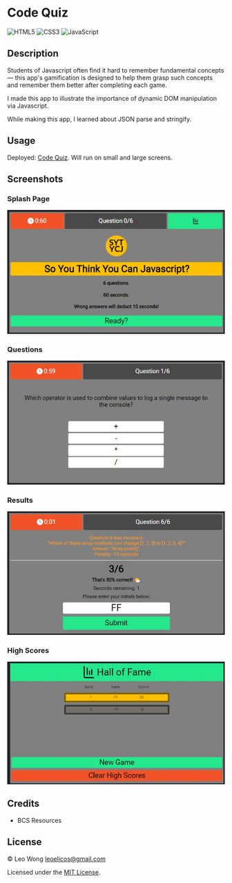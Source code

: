 # Code Quiz

![HTML5](https://img.shields.io/badge/html5-%23E34F26.svg?style=for-the-badge&logo=html5&logoColor=white) ![CSS3](https://img.shields.io/badge/css3-%231572B6.svg?style=for-the-badge&logo=css3&logoColor=white) ![JavaScript](https://img.shields.io/badge/javascript-%23323330.svg?style=for-the-badge&logo=javascript&logoColor=%23F7DF1E)

## Description

Students of Javascript often find it hard to remember fundamental concepts — this app's gamification is designed to help them grasp such concepts and remember them better after completing each game.

I made this app to illustrate the importance of dynamic DOM manipulation via Javascript.

While making this app, I learned about JSON parse and stringify.

## Usage

Deployed: [Code Quiz](https://leoelicos.github.io/bcs-04-code-quiz/). Will run on small and large screens.

## Screenshots

### Splash Page

![Screenshot of Page: Splash](./assets/images/deployed1.jpg)

### Questions

![Screenshot of Page: Questions](./assets/images/deployed2.jpg)

### Results

![Screenshot of Page: Results](./assets/images/deployed3.jpg)

### High Scores

![Screenshot of Page: High Scores](./assets/images/deployed4.jpg)

## Credits

-  BCS Resources

## License

&copy; Leo Wong <leoelicos@gmail.com>

Licensed under the [MIT License](./LICENSE).
